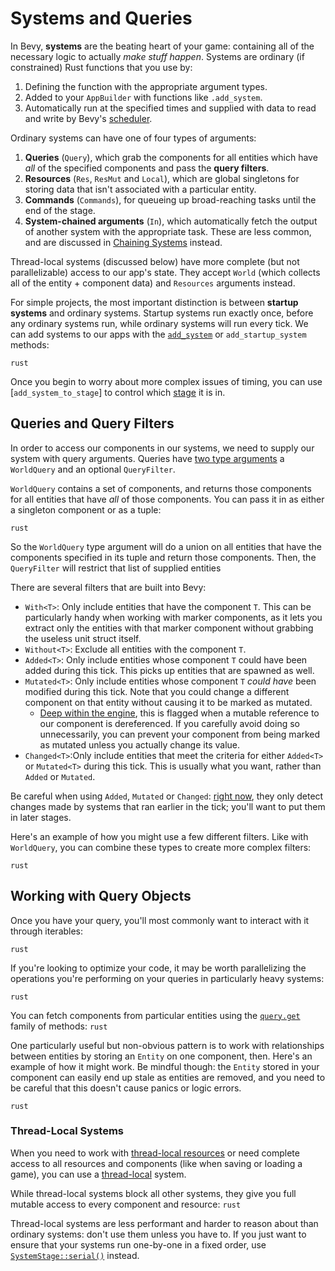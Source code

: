 # Systems and Queries

In Bevy, **systems** are the beating heart of your game: containing all of the necessary logic to actually *make stuff happen*.
Systems are ordinary (if constrained) Rust functions that you use by: 

1. Defining the function with the appropriate argument types.
2. Added to your `AppBuilder` with functions like `.add_system`.
3. Automatically run at the specified times and supplied with data to read and write by Bevy's [scheduler](timing/scheduling-stages.md).

Ordinary systems can have one of four types of arguments:
1. **Queries** (`Query`), which grab the components for all entities which have *all* of the specified components and pass the **query filters**.
2. **Resources** (`Res`, `ResMut` and `Local`), which are global singletons for storing data that isn't associated with a particular entity.
3. **Commands** (`Commands`), for queueing up broad-reaching tasks until the end of the stage.
4. **System-chained arguments** (`In`), which automatically fetch the output of another system with the appropriate task. These are less common, and are discussed in [Chaining Systems](communication/chaining.md) instead.

Thread-local systems (discussed below) have more complete (but not parallelizable) access to our app's state. They accept `World` (which collects all of the entity + component data) and `Resources` arguments instead.

For simple projects, the most important distinction is between **startup systems** and ordinary systems. Startup systems run exactly once, before any ordinary systems run, while ordinary systems will run every tick.
We can add systems to our apps with the [`add_system`](https://docs.rs/bevy/0.4.0/bevy/app/struct.AppBuilder.html#method.add_system) or `add_startup_system` methods:

```rust```

Once you begin to worry about more complex issues of timing, you can use [`add_system_to_stage`] to control which [stage](timing/scheduling-stages.md) it is in.

## Queries and Query Filters

In order to access our components in our systems, we need to supply our system with query arguments.
Queries have [two type arguments](https://docs.rs/bevy/0.4.0/bevy/ecs/struct.Query.html) a `WorldQuery` and an optional `QueryFilter`.

`WorldQuery` contains a set of components, and returns those components for all entities that have *all* of those components. 
You can pass it in as either a singleton component or as a tuple:

```rust```

So the `WorldQuery` type argument will do a union on all entities that have the components specified in its tuple and return those components. Then, the `QueryFilter` will restrict that list of supplied entities 

There are several filters that are built into Bevy:
- `With<T>`: Only include entities that have the component `T`. This can be particularly handy when working with marker components, as it lets you extract only the entities with that marker component without grabbing the useless unit struct itself.
- `Without<T>`: Exclude all entities with the component `T`.
- `Added<T>`: Only include entities whose component `T` could have been added during this tick. This picks up entities that are spawned as well.
- `Mutated<T>`: Only include entities whose component `T` *could have* been modified during this tick. Note that you could change a different component on that entity without causing it to be marked as mutated. 
  - [Deep within the engine](https://github.com/bevyengine/bevy/blob/457a8bd17d5f5d30a5a2fb6eabce7fc0b95bfc94/crates/bevy_ecs/src/core/borrow.rs#L168), this is flagged when a mutable reference to our component is dereferenced. 
  If you carefully avoid doing so unnecessarily, you can prevent your component from being marked as mutated unless you actually change its value.
- `Changed<T>`:Only include entities that meet the criteria for either `Added<T>` or `Mutated<T>` during this tick. This is usually what you want, rather than `Added` or `Mutated`.

Be careful when using `Added`, `Mutated` or `Changed`: [right now](https://github.com/bevyengine/bevy/issues/68#issuecomment-751311732), they only detect changes made by systems that ran earlier in the tick; you'll want to put them in later stages. 

Here's an example of how you might use a few different filters. Like with `WorldQuery`, you can combine these types to create more complex filters:

```rust```

## Working with Query Objects

Once you have your query, you'll most commonly want to interact with it through iterables:

```rust```

If you're looking to optimize your code, it may be worth parallelizing the operations you're performing on your queries in particularly heavy systems:

```rust```

You can fetch components from particular entities using the [`query.get`](https://docs.rs/bevy/0.4.0/bevy/ecs/struct.Query.html#method.get) family of methods:
```rust```

One particularly useful but non-obvious pattern is to work with relationships between entities by storing an `Entity` on one component, then. Here's an example of how it might work. Be mindful though: the `Entity` stored in your component can easily end up stale as entities are removed, and you need to be careful that this doesn't cause panics or logic errors. 

```rust ```

### Thread-Local Systems

When you need to work with [thread-local resources](resources.md) or need complete access to all resources and components (like when saving or loading a game), you can use a [thread-local](https://docs.rs/bevy/0.4.0/bevy/ecs/prelude/trait.System.html#tymethod.run_thread_local) system.

While thread-local systems block all other systems, they give you full mutable access to every component and resource:
```rust ```

Thread-local systems are less performant and harder to reason about than ordinary systems: don't use them unless you have to. 
If you just want to ensure that your systems run one-by-one in a fixed order, use [`SystemStage::serial()`](https://docs.rs/bevy/0.4.0/bevy/ecs/struct.SystemStage.html#method.serial) instead.
